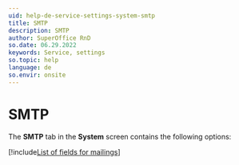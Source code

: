 ```yaml
---
uid: help-de-service-settings-system-smtp
title: SMTP
description: SMTP
author: SuperOffice RnD
so.date: 06.29.2022
keywords: Service, settings
so.topic: help
language: de
so.envir: onsite
---
```


# SMTP

The **SMTP** tab in the **System** screen contains the following options:

[!include[List of fields for mailings](../../../marketing/learn/includes/mailing-smtp-fields.md)]

